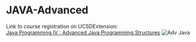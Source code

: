 # JAVA-Advanced

Link to course registration on UCSDExtension:\
[Java Programming IV : Advanced Java Programming Structures](https://extension.ucsd.edu/courses-and-programs/advanced-java-programming-structures#accordion145013)
![Adv Java](https://i.imgur.com/KkkqU0F.jpg)
